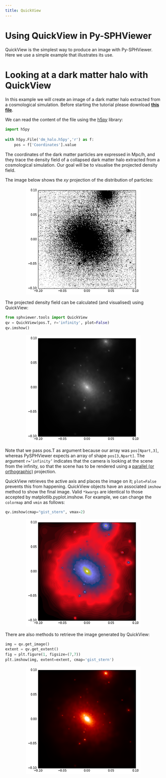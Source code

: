```yaml
---
title: QuickView
---
```


# Using QuickView in Py-SPHViewer

QuickView is the simplest way to produce an image with Py-SPHViewer. Here we use a simple example that illustrates its use.

# Looking at a dark matter halo with QuickView

In this example we will create an image of a dark matter halo extracted from a cosmological simulation. Before starting the tutorial please download [**this file**](https://github.com/alejandrobll/py-sphviewer/raw/master/examples/dm_halo.h5py).

We can read the content of the file using the [h5py](https://www.h5py.org/) library:

```python
import h5py

with h5py.File('dm_halo.h5py','r') as f:
    pos = f['Coordinates'].value
```
The coordinates of the dark matter particles are expressed in Mpc/h, and they trace the density field of a collapsed dark matter halo extracted from a cosmological simulation. Our goal will be to visualise the projected density field.

The image below shows the *xy* projection of the distribution of particles:

<p align="center">
   <img src="../assets/img/scatter_quickview.png" alt="First image with QuickView">
</p>


The projected density field can be calculated (and visualised) using QuickView:

```python
from sphviewer.tools import QuickView
qv = QuickView(pos.T, r='infinity', plot=False)
qv.imshow()
```

<p align="center">
   <img src="../assets/img/grey_quickview.png" alt="First image with QuickView">
</p>


Note that we pass pos.T as argument because our array was ```pos[Npart,3]```, whereas PySPHViewer expects an array of shape ```pos[3,Npart]```. The argument ```r=’infinity’``` indicates that the camera is looking at the scene from the infinity, so that the scene has to be rendered using a [parallel (or orthographic)](https://en.wikipedia.org/wiki/Parallel_projection) projection.

QuickView retrieves the active axis and places the image on it; ```plot=False``` prevents this from happening. QuickView objects have an associated ```imshow``` method to show the final image. Valid ```*kwargs``` are identical to those accepted by matplotlib.pyplot.imshow. For example, we can change the ```colormap``` and ```vmin``` as follows:

```python
qv.imshow(cmap="gist_stern", vmax=2)
```
<p align="center">
   <img src="../assets/img/gist_stern_quickview.png" alt="First image with QuickView">
</p>

There are also methods to retrieve the image generated by QuickView:

```python
img = qv.get_image()
extent = qv.get_extent()
fig = plt.figure(1, figsize=(7,7))
plt.imshow(img, extent=extent, cmap='gist_stern')
```

<p align="center">
   <img src="../assets/img/heat_quickview.png" alt="First image with QuickView">
</p>
